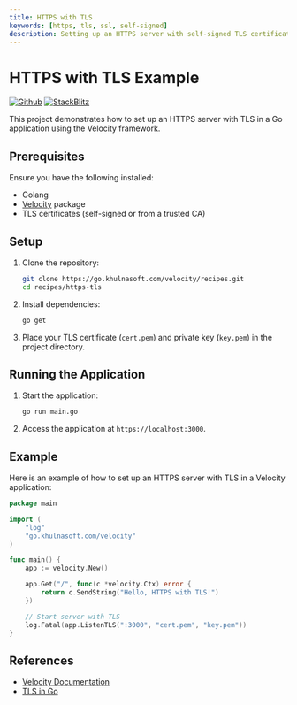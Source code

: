 ```yaml
---
title: HTTPS with TLS
keywords: [https, tls, ssl, self-signed]
description: Setting up an HTTPS server with self-signed TLS certificates.
---
```


# HTTPS with TLS Example

[![Github](https://img.shields.io/static/v1?label=&message=Github&color=2ea44f&style=for-the-badge&logo=github)](https://go.khulnasoft.com/velocity/recipes/tree/master/https-tls) [![StackBlitz](https://img.shields.io/static/v1?label=&message=StackBlitz&color=2ea44f&style=for-the-badge&logo=StackBlitz)](https://stackblitz.com/github/khulnasoft/recipes/tree/master/https-tls)

This project demonstrates how to set up an HTTPS server with TLS in a Go application using the Velocity framework.

## Prerequisites

Ensure you have the following installed:

- Golang
- [Velocity](https://github.com/khulnasoft/velocity) package
- TLS certificates (self-signed or from a trusted CA)

## Setup

1. Clone the repository:
    ```sh
    git clone https://go.khulnasoft.com/velocity/recipes.git
    cd recipes/https-tls
    ```

2. Install dependencies:
    ```sh
    go get
    ```

3. Place your TLS certificate (`cert.pem`) and private key (`key.pem`) in the project directory.

## Running the Application

1. Start the application:
    ```sh
    go run main.go
    ```

2. Access the application at `https://localhost:3000`.

## Example

Here is an example of how to set up an HTTPS server with TLS in a Velocity application:

```go
package main

import (
    "log"
    "go.khulnasoft.com/velocity"
)

func main() {
    app := velocity.New()

    app.Get("/", func(c *velocity.Ctx) error {
        return c.SendString("Hello, HTTPS with TLS!")
    })

    // Start server with TLS
    log.Fatal(app.ListenTLS(":3000", "cert.pem", "key.pem"))
}
```

## References

- [Velocity Documentation](https://docs.khulnasoft.io)
- [TLS in Go](https://golang.org/pkg/crypto/tls/)
